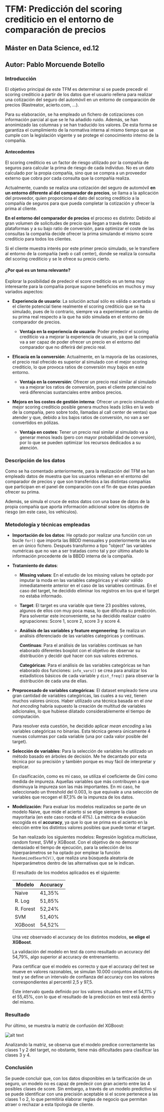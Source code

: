 # TFM: Predicción del scoring crediticio en el entorno de comparación de precios

## Máster en Data Science, ed.12 ##

## Autor: Pablo Morcuende Botello ##


### Introducción ###

El objetivo principal de este TFM es determinar si se puede precedir el scoring crediticio a partir de los datos que el usuario rellena para realizar una cotización del seguro del automóvil en un  entorno de comparación de precios (Rastreator, acierto.com, ...).

Para su elaboración, se ha empleado un fichero de cotizaciones con información parcial al que se le ha añadido ruido. Además, se han anonimizado las columnas y se han traducido los valores. De esta forma se garantiza el cumplimiento de la normativa interna al mismo tiempo que se cumple con la legislación vigente y se protege el conocimiento interno de la compañía.

#### Antecedentes ####

El scoring crediticio es un factor de riesgo utilizado por la compañía de seguros para calcular la prima de riesgo de cada individuo. No es un dato calculado por la propia compañía, sino que se compra a un proveedor externo que cobra por cada consulta que la compañía realiza.

Actualmente, cuando se realiza una cotización del seguro de automóvil **en un entorno diferente al del comparador de precios**, se llama a la aplicación del proveedor, quien proporciona el dato del scoring crediticio a la compañía de seguros para que pueda completar la cotización y ofrecer la prima al cliente.

**En el entorno del comparador de precios** el proceso es distinto: Debido al gran volumen de solicitudes de precio que llegan a través de estas plataformas y a su bajo ratio de conversión, para optimizar el coste de las consultas la compañía decide ofrecer la prima simulando el mismo score crediticio para todos los clientes.

Si el cliente muestra interés por este primer precio simulado, se le transfiere al entorno de la compañía (web o call center), donde se realiza la consulta del scoring crediticio y se le ofrece su precio cierto.

#### ¿Por qué es un tema relevante? ####

Explorar la posibilidad de predecir el score crediticio es un tema muy interesante para la compañía porque supone beneficios en muchos y muy variados aspectos:

  * **Experiencia de usuario**: La solución actual sólo es válida o acertada si el cliente potencial tiene realmente el scoring crediticio que se ha simulado, pues de lo contrario, siempre va a experimentar un cambio de su prima real respecto a la que ha sido simulada en el entorno de comparador de precios.
  
    * **Ventaja en la experiencia de usuario**: Poder predecir el scoring crediticio va a mejorar la experiencia de usuario, ya que la compañía va a ser capaz de poder ofrecer un precio en el entorno del comparador que no diferirá del precio real.
    
  * **Eficacia en la conversión**: Actualmente, en la mayoría de las ocasiones, el precio real ofrecido es superior al simulado con el mejor scoring crediticio, lo que provoca ratios de conversión muy bajos en este entorno.

    * **Ventaja en la conversión**: Ofrecer un precio real similar al simulado va a mejorar los ratios de conversión, pues el cliente potencial no verá diferencias sustanciales entre ambos precios.
    
  * **Mejora en los costes de gestión interna**: Ofrecer un precio simulando el mejor scoring crediticio posible genera muchos leads (cliks en la web de la compañía, pero sobre todo, llamadas al call center de ventas) que atender y que, debido a los bajos ratios de conversión, no van a ser convertidos en pólizas. 
  
    * **Ventaja en costes**: Tener un precio real similar al simulado va a generar menos leads (pero con mayor probabilidad de conversión), por lo que se pueden optimizar los recursos dedicados a su atención.
    
### Descripción de los datos ###

Como se ha comentado anteriormente, para la realización del TFM se han empleado datos de muestra que los usuarios rellenan en el entorno del comparador de precios y que son transferidos a las distintas compañías que participan en el panel de comparación con el fin de que éstas puedan ofrecer su prima.

Además, se simula el cruce de estos datos con una base de datos de la propia compañía que aporta información adicional sobre los objetos de riesgo (en este caso, los vehículos).

### Metodología y técnicas empleadas ###

* **Importación de los datos**: He optado por realizar una función con un bucle `for()` que importa las BBDD mensuales y posteriormente las une en un único fichero. Después transformo a tipo "object" las variables numéricas que no van a ser tratadas como tal y por último añado la información procedente de la BBDD interna de la compañía.

* **Tratamiento de datos**: 

    * **Missing values**: En el estudio de los missing values he optado por imputar la moda en las variables categóricas y el valor válido inmediatamente anterior en el caso de las variables continuas. En el caso del target, he decidido eliminar los registros en los que el target no estaba informado.
    
     * **Target**: El target es una variable que tiene 23 posibles valores, algunos de ellos con muy poca masa, lo que dificulta su predicción. Para solventar este inconveniente, se ha decidido realizar cuatro agrupaciones: Score 1, score 2, score 3 y score 4.

    * **Análisis de las variables y feature engeneering**: Se realiza un análisis diferenciado de las variables categóricas y continuas.
    
        **Continuas**: Para el análisis de las variables continuas se han elaborado diferentes boxplot con el objetivo de observar su distribución y decidir qué hacer con sus valores extremos.
        
        **Categóricas**: Para el análisis de las variables categóricas se han elaborado dos funciones: `info_vars()` se crea para analizar los estadísticos básicos de cada variable y `dist_freq()` para observar la distribución de cada una de ellas.
          
* **Preprocesado de variables categóricas**: El dataset empleado tiene una gran cantidad de variables categóricas, las cuales a su vez, tienen muchos valores únicos. Haber utilizado una técnica basada en el _one hot encoding_ habría supuesto la creación de multitud de variables adicionales, lo que hubiese dilatado considerablemente el tiempo de computación.

   Para resolver esta cuestión, he decidido aplicar _mean encoding_ a las variables categóricas no binarias. Esta técnica genera      únicamente 4 nuevas columnas por cada variable (una por cada valor posible del target).

* **Selección de variables**: Para la selección de variables he utilizado un método basado en árboles de decisión. Me he decantado por esta técnica por su precisión y también porque es muy fácil de interpretar y explicar.

   En clasificación, como es mi caso, se utiliza el coeficiente de Gini como medida de impureza. Aquellas variables que más contribuyen  a que disminuya la impureza son las más importantes. En mi caso, he seleccionado un threshold del 0.003, lo que equivale a una selección de variables que recogen el 87,3% de la impureza de los datos.
   
* **Modelización**: Para evaluar los modelos realizados se parte de un modelo Naive, que mide el acierto si se elige siempre la clase mayoritaria (en este caso ronda el 41%). La métrica de evaluación escogida es el **accuracy**, ya que lo que se prima es el acierto en la elección entre los distintos valores posibles que puede tomar el target.

  Se han realizado los siguientes modelos: Regresión logística multiclase, random forest, SVM y XGBoost. Con el objetivo de no demorar demasiado el tiempo de ejecución, para la selección de los hiperparámetros se ha optado por emplear la función `RandomizedSearhCV()`, que realiza una búsqueda aleatoria de hiperparámetros dentro de las alternativas que se le indican.
   
  El resultado de los modelos aplicados es el siguiente:
  
     Modelo  |  Accuracy
  ---------- | -----------
  Naive      |  41,35%
  R. Log     |  51,85%
  R. Forest  |  52,24%
  SVM        |  51,40%
  XGBoost    |  54,52%
   
  Una vez observado el accuracy de los distintos modelos, **se elige el XGBoost**. 
   
  La validación del modelo en test da como resultado un accuracy del 54,79%, algo superior al accuracy de entrenamiento.
  
  Para certificar que el modelo es correcto y que el accuracy del test se mueve en valores razonables, se simulan 10.000 conjuntos aleatorios de test y se define un intervalo de confianza del accuracy con los valores correspondientes al percentil 2,5 y 97,5.
  
  Este intervalo queda definido por los valores situados entre el 54,11% y el 55,45%, con lo que el resultado de la predicción en test está dentro del mismo.
  
 ### Resultado ###
  
 Por último, se muestra la matriz de confusión del XGBoost:
  
  ![alt text](https://github.com/pablomb08/TFM_scoring_prediction/blob/master/img/confussion_matrix_xgboost.PNG) 
  
Analizando la matriz, se observa que el modelo predice correctamente las clases 1 y 2 del target, no obstante, tiene más dificultades para clasificar las clases 3 y 4.
   
### Conclusión ###

Se puede concluir que, con los datos disponibles en la tarificación de un seguro, un modelo no es capaz de predecir con gran acierto entre las 4 posibles clases de score. Sin embargo, a través de un modelo predictivo sí se puede identificar con una precisión aceptable si el score pertenece a las clases 1 o 2, lo que permitiría elaborar reglas de negocio que permitan atraer o rechazar a esta tipología de cliente.
